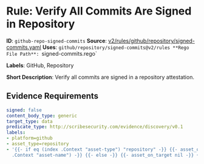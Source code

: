 # Rule: Verify All Commits Are Signed in Repository

**ID**: `github-repo-signed-commits`
**Source**: [v2/rules/github/repository/signed-commits.yaml](https://github.com/scribe-public/sample-policies/v2/rules/github/repository/signed-commits.yaml)
**Uses**: `github/repository/signed-commits@v2/rules
**Rego File Path**: `signed-commits.rego`

**Labels**: GitHub, Repository

**Short Description**: Verify all commits are signed in a repository attestation.

## Evidence Requirements

```yaml
signed: false
content_body_type: generic
target_type: data
predicate_type: http://scribesecurity.com/evidence/discovery/v0.1
labels:
- platform=github
- asset_type=repository
- '{{- if eq (index .Context "asset-type") "repository" -}} {{- asset_on_target (index
  .Context "asset-name") -}} {{- else -}} {{- asset_on_target nil -}} {{- end -}}'
```
